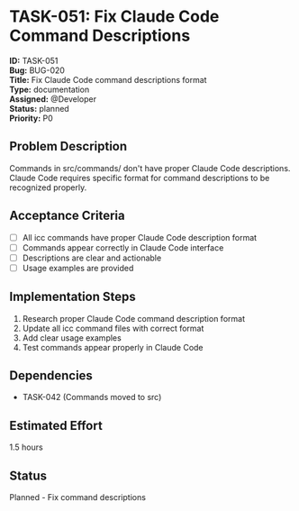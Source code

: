# TASK-051: Fix Claude Code Command Descriptions

**ID:** TASK-051  
**Bug:** BUG-020  
**Title:** Fix Claude Code command descriptions format  
**Type:** documentation  
**Assigned:** @Developer  
**Status:** planned  
**Priority:** P0  

## Problem Description
Commands in src/commands/ don't have proper Claude Code descriptions. Claude Code requires specific format for command descriptions to be recognized properly.

## Acceptance Criteria
- [ ] All icc commands have proper Claude Code description format
- [ ] Commands appear correctly in Claude Code interface
- [ ] Descriptions are clear and actionable
- [ ] Usage examples are provided

## Implementation Steps
1. Research proper Claude Code command description format
2. Update all icc command files with correct format
3. Add clear usage examples
4. Test commands appear properly in Claude Code

## Dependencies
- TASK-042 (Commands moved to src)

## Estimated Effort
1.5 hours

## Status
Planned - Fix command descriptions